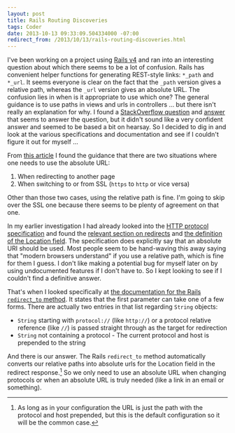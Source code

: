 ```yaml
---
layout: post
title: Rails Routing Discoveries
tags: Coder
date: 2013-10-13 09:33:09.504334000 -07:00
redirect_from: /2013/10/13/rails-routing-discoveries.html
---
```


I've been working on a project using [Rails v4][rails] and ran into an interesting question about which there seems to be a lot of confusion. Rails has convenient helper functions for generating REST-style links: `*_path` and `*_url`. It seems everyone is clear on the fact that the `_path` version gives a relative path, whereas the `_url` version gives an absolute URL. The confusion lies in when is it appropriate to use which one? The general guidance is to use paths in views and urls in controllers ... but there isn't really an explanation for why. I found a [StackOverflow question][question] and [answer][answer] that seems to answer the question, but it didn't sound like a very confident answer and seemed to be based a bit on hearsay. So I decided to dig in and look at the various specifications and documentation and see if I couldn't figure it out for myself ...

From [this article][article] I found the guidance that there are two situations where one needs to use the absolute URL:

1. When redirecting to another page
1. When switching to or from SSL (`https` to `http` or vice versa)

Other than those two cases, using the relative path is fine. I'm going to skip over the SSL one because there seems to be plenty of agreement on that one.

In my earlier investigation I had already looked into the [HTTP protocol specification][specification] and found the [relevant section on redirects][redirects] and [the definition of the Location field][definition]. The specification does explicitly say that an absolute URI should be used. Most people seem to be hand-waving this away saying that "modern browsers understand" if you use a relative path, which is fine for them I guess. I don't like making a potential bug for myself later on by using undocumented features if I don't have to. So I kept looking to see if I couldn't find a definitive answer.

That's when I looked specifically at [the documentation for the Rails `redirect_to` method][redirect_to]. It states that the first parameter can take one of a few forms. There are actually two entries in that list regarding `String` objects:

* `String` starting with `protocol://` (like `http://`) or a protocol relative reference (like `//`) is passed straight through as the target for redirection
* `String` not containing a protocol - The current protocol and host is prepended to the string

And there is our answer. The Rails `redirect_to` method automatically converts our relative paths into absolute urls for the Location field in the redirect response.[^1] So we only need to use an absolute URL when changing protocols or when an absolute URL is truly needed (like a link in an email or something).

[^1]: As long as in your configuration the URL is just the path with the protocol and host prepended, but this is the default configuration so it will be the common case.

[answer]: http://stackoverflow.com/a/2350837/1954
[article]: http://viget.com/extend/rails-named-routes-path-vs-url
[definition]: http://tools.ietf.org/html/rfc2616#section-14.30
[question]: http://stackoverflow.com/q/2350539/1954
[rails]: http://rubyonrails.org/
[redirects]: http://tools.ietf.org/html/rfc2616#page-61
[redirect_to]: http://api.rubyonrails.org/classes/ActionController/Redirecting.html#method-i-redirect_to
[specification]: http://tools.ietf.org/html/rfc2616
